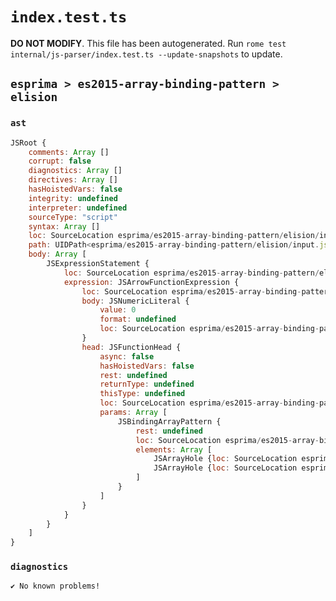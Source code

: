 # `index.test.ts`

**DO NOT MODIFY**. This file has been autogenerated. Run `rome test internal/js-parser/index.test.ts --update-snapshots` to update.

## `esprima > es2015-array-binding-pattern > elision`

### `ast`

```javascript
JSRoot {
	comments: Array []
	corrupt: false
	diagnostics: Array []
	directives: Array []
	hasHoistedVars: false
	integrity: undefined
	interpreter: undefined
	sourceType: "script"
	syntax: Array []
	loc: SourceLocation esprima/es2015-array-binding-pattern/elision/input.js 1:0-2:0
	path: UIDPath<esprima/es2015-array-binding-pattern/elision/input.js>
	body: Array [
		JSExpressionStatement {
			loc: SourceLocation esprima/es2015-array-binding-pattern/elision/input.js 1:0-1:9
			expression: JSArrowFunctionExpression {
				loc: SourceLocation esprima/es2015-array-binding-pattern/elision/input.js 1:0-1:9
				body: JSNumericLiteral {
					value: 0
					format: undefined
					loc: SourceLocation esprima/es2015-array-binding-pattern/elision/input.js 1:8-1:9
				}
				head: JSFunctionHead {
					async: false
					hasHoistedVars: false
					rest: undefined
					returnType: undefined
					thisType: undefined
					loc: SourceLocation esprima/es2015-array-binding-pattern/elision/input.js 1:0-1:8
					params: Array [
						JSBindingArrayPattern {
							rest: undefined
							loc: SourceLocation esprima/es2015-array-binding-pattern/elision/input.js 1:1-1:5
							elements: Array [
								JSArrayHole {loc: SourceLocation esprima/es2015-array-binding-pattern/elision/input.js 1:2-1:2}
								JSArrayHole {loc: SourceLocation esprima/es2015-array-binding-pattern/elision/input.js 1:3-1:3}
							]
						}
					]
				}
			}
		}
	]
}
```

### `diagnostics`

```
✔ No known problems!

```
